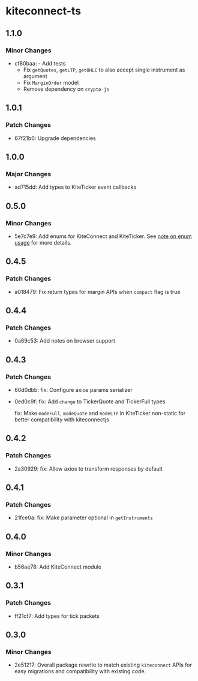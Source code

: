 # kiteconnect-ts

## 1.1.0

### Minor Changes

- cf80baa: - Add tests
  - Fix `getQuotes`, `getLTP`, `getOHLC` to also accept single instrument as argument
  - Fix `MarginOrder` model
  - Remove dependency on `crypto-js`

## 1.0.1

### Patch Changes

- 67f21b0: Upgrade dependencies

## 1.0.0

### Major Changes

- ad715dd: Add types to KiteTicker event callbacks

## 0.5.0

### Minor Changes

- 5e7c7e9: Add enums for KiteConnect and KiteTicker. See [note on enum usage](https://github.com/anurag-roy/kiteconnect-ts#using-provided-enums) for more details.

## 0.4.5

### Patch Changes

- a018479: Fix return types for margin APIs when `compact` flag is true

## 0.4.4

### Patch Changes

- 0a89c53: Add notes on browser support

## 0.4.3

### Patch Changes

- 60d0dbb: fix: Configure axios params serializer
- 0ed0c9f: fix: Add `change` to TickerQuote and TickerFull types

  fix: Make `modeFull`, `modeQuote` and `modeLTP` in KiteTicker non-static for better compatibility with kiteconnectjs

## 0.4.2

### Patch Changes

- 2a30929: fix: Allow axios to transform responses by default

## 0.4.1

### Patch Changes

- 21fce0a: fix: Make parameter optional in `getInstruments`

## 0.4.0

### Minor Changes

- b56ae78: Add KiteConnect module

## 0.3.1

### Patch Changes

- ff21cf7: Add types for tick packets

## 0.3.0

### Minor Changes

- 2e51217: Overall package rewrite to match existing `kiteconnect` APIs for easy migrations and compatibility with existing code.
